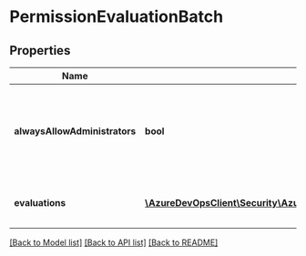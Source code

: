 # PermissionEvaluationBatch

## Properties
Name | Type | Description | Notes
------------ | ------------- | ------------- | -------------
**alwaysAllowAdministrators** | **bool** | True if members of the Administrators group should always pass the security check. | [optional] 
**evaluations** | [**\AzureDevOpsClient\Security\AzureDevOpsClient\Security\Model\PermissionEvaluation[]**](PermissionEvaluation.md) | Array of permission evaluations to evaluate. | [optional] 

[[Back to Model list]](../README.md#documentation-for-models) [[Back to API list]](../README.md#documentation-for-api-endpoints) [[Back to README]](../README.md)


